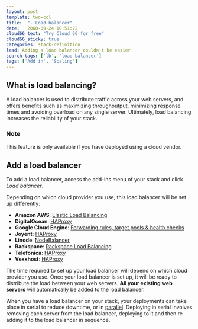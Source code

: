 ```yaml
---
layout: post
template: two-col
title:  "- Load balancer"
date:   2060-09-24 10:51:22
cloud66_text: "Try Cloud 66 for free"
cloud66_sticky: true
categories: stack-definition
lead: Adding a load balancer couldn't be easier
search-tags: ['lb', 'load balancer']
tags: ['Add in', 'Scaling']
---
```


## What is load balancing? 
A load balancer is used to distribute traffic across your web servers, and offers benefits such as maximizing throughoutput, minimizing response times and avoiding overload on any single server. Ultimately, load balancing increases the reliability of your stack.

<div class="notice">
	<h3>Note</h3>
	<p>This feature is only available if you have deployed using a cloud vendor.</p>
</div>

## Add a load balancer
To add a load balancer, access the add-ins menu of your stack and click _Load balancer_.

Depending on which cloud provider you use, this load balancer will be set up differently:

- **Amazon AWS**: [Elastic Load Balancing](http://aws.amazon.com/elasticloadbalancing/)
- **DigitalOcean**: [HAProxy](http://haproxy.1wt.eu/)
- **Google Cloud Engine**: [Forwarding rules, target pools & health checks](https://developers.google.com/compute/docs/load-balancing/)
- **Joyent**: [HAProxy](http://haproxy.1wt.eu/)
- **Linode**: [NodeBalancer](https://www.linode.com/nodebalancers/)
- **Rackspace**: [Rackspace Load Balancing](http://www.rackspace.com/cloud/load-balancing/)
- **Telefonica**: [HAProxy](http://haproxy.1wt.eu/)
- **Vexxhost**: [HAProxy](http://haproxy.1wt.eu/)

The time required to set up your load balancer will depend on which cloud provider you use. Once your load balancer is set up, it will be ready to distribute the load between your web servers. <strong>All your existing web servers</strong> will automatically be added to the load balancer.

When you have a load balancer on your stack, your deployments can take place in serial to reduce downtime, or in [parallel](#). Deploying in serial involves removing each server from the load balancer, deploying to it and then re-adding it to the load balancer in sequence.